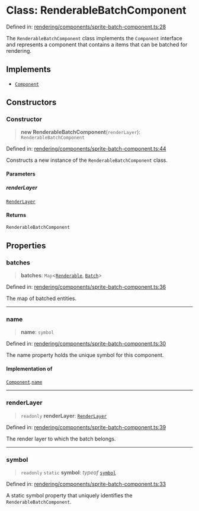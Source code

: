 # Class: RenderableBatchComponent

Defined in: [rendering/components/sprite-batch-component.ts:28](https://github.com/Forge-Game-Engine/Forge/blob/7b95769650b59c5ba12aa490e41717344ca6bf1e/src/rendering/components/sprite-batch-component.ts#L28)

The `RenderableBatchComponent` class implements the `Component` interface and represents
a component that contains a items that can be batched for rendering.

## Implements

- [`Component`](../interfaces/Component.md)

## Constructors

### Constructor

> **new RenderableBatchComponent**(`renderLayer`): `RenderableBatchComponent`

Defined in: [rendering/components/sprite-batch-component.ts:44](https://github.com/Forge-Game-Engine/Forge/blob/7b95769650b59c5ba12aa490e41717344ca6bf1e/src/rendering/components/sprite-batch-component.ts#L44)

Constructs a new instance of the `RenderableBatchComponent` class.

#### Parameters

##### renderLayer

[`RenderLayer`](RenderLayer.md)

#### Returns

`RenderableBatchComponent`

## Properties

### batches

> **batches**: `Map`\<[`Renderable`](Renderable.md), [`Batch`](../type-aliases/Batch.md)\>

Defined in: [rendering/components/sprite-batch-component.ts:36](https://github.com/Forge-Game-Engine/Forge/blob/7b95769650b59c5ba12aa490e41717344ca6bf1e/src/rendering/components/sprite-batch-component.ts#L36)

The map of batched entities.

***

### name

> **name**: `symbol`

Defined in: [rendering/components/sprite-batch-component.ts:30](https://github.com/Forge-Game-Engine/Forge/blob/7b95769650b59c5ba12aa490e41717344ca6bf1e/src/rendering/components/sprite-batch-component.ts#L30)

The name property holds the unique symbol for this component.

#### Implementation of

[`Component`](../interfaces/Component.md).[`name`](../interfaces/Component.md#name)

***

### renderLayer

> `readonly` **renderLayer**: [`RenderLayer`](RenderLayer.md)

Defined in: [rendering/components/sprite-batch-component.ts:39](https://github.com/Forge-Game-Engine/Forge/blob/7b95769650b59c5ba12aa490e41717344ca6bf1e/src/rendering/components/sprite-batch-component.ts#L39)

The render layer to which the batch belongs.

***

### symbol

> `readonly` `static` **symbol**: *typeof* [`symbol`](#symbol)

Defined in: [rendering/components/sprite-batch-component.ts:33](https://github.com/Forge-Game-Engine/Forge/blob/7b95769650b59c5ba12aa490e41717344ca6bf1e/src/rendering/components/sprite-batch-component.ts#L33)

A static symbol property that uniquely identifies the `RenderableBatchComponent`.
